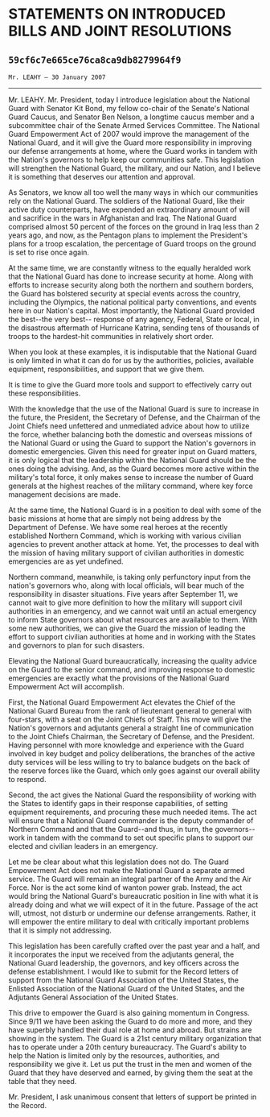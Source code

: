 # STATEMENTS ON INTRODUCED BILLS AND JOINT RESOLUTIONS
## `59cf6c7e665ce76ca8ca9db8279964f9`
`Mr. LEAHY — 30 January 2007`

---


Mr. LEAHY. Mr. President, today I introduce legislation about the 
National Guard with Senator Kit Bond, my fellow co-chair of the 
Senate's National Guard Caucus, and Senator Ben Nelson, a longtime 
caucus member and a subcommittee chair of the Senate Armed Services 
Committee. The National Guard Empowerment Act of 2007 would improve the 
management of the National Guard, and it will give the Guard more 
responsibility in improving our defense arrangements at home, where the 
Guard works in tandem with the Nation's governors to help keep our 
communities safe. This legislation will strengthen the National Guard, 
the military, and our Nation, and I believe it is something that 
deserves our attention and approval.

As Senators, we know all too well the many ways in which our 
communities rely on the National Guard. The soldiers of the National 
Guard, like their active duty counterparts, have expended an 
extraordinary amount of will and sacrifice in the wars in Afghanistan 
and Iraq. The National Guard comprised almost 50 percent of the forces 
on the ground in Iraq less than 2 years ago, and now, as the Pentagon 
plans to implement the President's plans for a troop escalation, the 
percentage of Guard troops on the ground is set to rise once again.

At the same time, we are constantly witness to the equally heralded 
work that the National Guard has done to increase security at home. 
Along with efforts to increase security along both the northern and 
southern borders, the Guard has bolstered security at special events 
across the country, including the Olympics, the national political 
party conventions, and events here in our Nation's capital. Most 
importantly, the National Guard provided the best--the very best--
response of any agency, Federal, State or local, in the disastrous 
aftermath of Hurricane Katrina, sending tens of thousands of troops to 
the hardest-hit communities in relatively short order.

When you look at these examples, it is indisputable that the National 
Guard is only limited in what it can do for us by the authorities, 
policies, available equipment, responsibilities, and support that we 
give them.

It is time to give the Guard more tools and support to effectively 
carry out these responsibilities.

With the knowledge that the use of the National Guard is sure to 
increase in the future, the President, the Secretary of Defense, and 
the Chairman of the Joint Chiefs need unfettered and unmediated advice 
about how to utilize the force, whether balancing both the domestic and 
overseas missions of the National Guard or using the Guard to support 
the Nation's governors in domestic emergencies. Given this need for 
greater input on Guard matters, it is only logical that the leadership 
within the National Guard should be the ones doing the advising. And, 
as the Guard becomes more active within the military's total force, it 
only makes sense to increase the number of Guard generals at the 
highest reaches of the military command, where key force management 
decisions are made.

At the same time, the National Guard is in a position to deal with 
some of the basic missions at home that are simply not being address by 
the Department of Defense. We have some real heroes at the recently 
established Northern Command, which is working with various civilian 
agencies to prevent another attack at home. Yet, the processes to deal 
with the mission of having military support of civilian authorities in 
domestic emergencies are as yet undefined.


Northern command, meanwhile, is taking only perfunctory input from 
the nation's governors who, along with local officials, will bear much 
of the responsibility in disaster situations. Five years after 
September 11, we cannot wait to give more definition to how the 
military will support civil authorities in an emergency, and we cannot 
wait until an actual emergency to inform State governors about what 
resources are available to them. With some new authorities, we can give 
the Guard the mission of leading the effort to support civilian 
authorities at home and in working with the States and governors to 
plan for such disasters.

Elevating the National Guard bureaucratically, increasing the quality 
advice on the Guard to the senior command, and improving response to 
domestic emergencies are exactly what the provisions of the National 
Guard Empowerment Act will accomplish.

First, the National Guard Empowerment Act elevates the Chief of the 
National Guard Bureau from the rank of lieutenant general to general 
with four-stars, with a seat on the Joint Chiefs of Staff. This move 
will give the Nation's governors and adjutants general a straight line 
of communication to the Joint Chiefs Chairman, the Secretary of 
Defense, and the President. Having personnel with more knowledge and 
experience with the Guard involved in key budget and policy 
deliberations, the branches of the active duty services will be less 
willing to try to balance budgets on the back of the reserve forces 
like the Guard, which only goes against our overall ability to respond.

Second, the act gives the National Guard the responsibility of 
working with the States to identify gaps in their response 
capabilities, of setting equipment requirements, and procuring these 
much needed items. The act will ensure that a National Guard commander 
is the deputy commander of Northern Command and that the Guard--and 
thus, in turn, the governors--work in tandem with the command to set 
out specific plans to support our elected and civilian leaders in an 
emergency.

Let me be clear about what this legislation does not do. The Guard 
Empowerment Act does not make the National Guard a separate armed 
service. The Guard will remain an integral partner of the Army and the 
Air Force. Nor is the act some kind of wanton power grab. Instead, the 
act would bring the National Guard's bureaucratic position in line with 
what it is already doing and what we will expect of it in the future. 
Passage of the act will, utmost, not disturb or undermine our defense 
arrangements. Rather, it will empower the entire military to deal with 
critically important problems that it is simply not addressing.

This legislation has been carefully crafted over the past year and a 
half, and it incorporates the input we received from the adjutants 
general, the National Guard leadership, the governors, and key officers 
across the defense establishment. I would like to submit for the Record 
letters of support from the National Guard Association of the United 
States, the Enlisted Association of the National Guard of the United 
States, and the Adjutants General Association of the United States.

This drive to empower the Guard is also gaining momentum in Congress. 
Since 9/11 we have been asking the Guard to do more and more, and they 
have superbly handled their dual role at home and abroad. But strains 
are showing in the system. The Guard is a 21st century military 
organization that has to operate under a 20th century bureaucracy. The 
Guard's ability to help the Nation is limited only by the resources, 
authorities, and responsibility we give it. Let us put the trust in the 
men and women of the Guard that they have deserved and earned, by 
giving them the seat at the table that they need.

Mr. President, I ask unanimous consent that letters of support be 
printed in the Record.